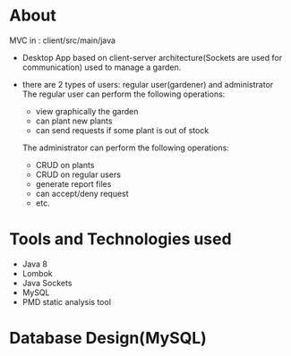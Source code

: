 # About

MVC in : client/src/main/java

- Desktop App based on client-server architecture(Sockets are used for communication) used to manage a garden.
- there are 2 types of users: regular user(gardener) and administrator  
	The regular user can perform the following operations:
	- view graphically the garden
	- can plant new plants 
	- can send requests if some plant is out of stock
	
	The administrator can perform the following operations:
	- CRUD on plants 
	- CRUD on regular users
	- generate report files	
	- can accept/deny request
	- etc.
# Tools and Technologies used
- Java 8
- Lombok
- Java Sockets
- MySQL
- PMD static analysis tool

# Database Design(MySQL)
